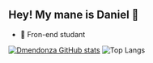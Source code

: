 ## Hey! My mane is Daniel 👋

- 🔭 Fron-end studant

[![Dmendonza GitHub stats](https://github-readme-stats.vercel.app/api?username=dmendonza&show_icons=true&theme=transparent)](https://github.com/dmendonza/github-readme-stats)
![Top Langs](https://github-readme-stats.vercel.app/api/top-langs/?username=dmendonza&size_weight=0.5&count_weight=0.5&langs_count=5&layout=donut)
